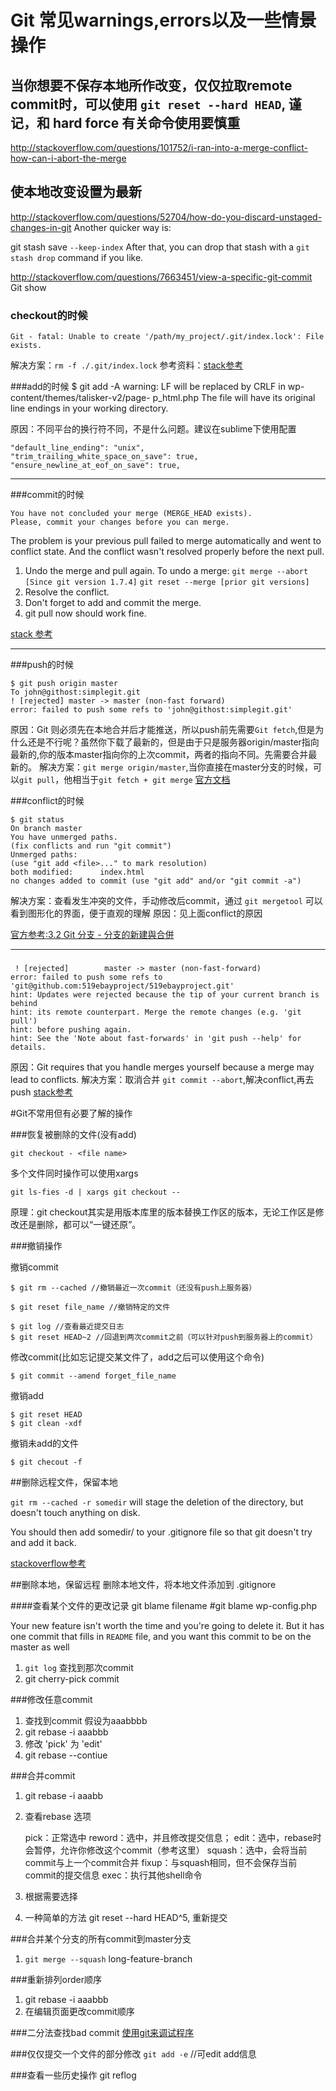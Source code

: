 
# Git 常见warnings,errors以及一些情景操作

## 当你想要不保存本地所作改变，仅仅拉取remote commit时，可以使用 `git reset --hard HEAD`, 谨记，和 hard force 有关命令使用要慎重
http://stackoverflow.com/questions/101752/i-ran-into-a-merge-conflict-how-can-i-abort-the-merge

## 使本地改变设置为最新

http://stackoverflow.com/questions/52704/how-do-you-discard-unstaged-changes-in-git
Another quicker way is:

git stash save `--keep-index`
After that, you can drop that stash with a `git stash drop` command if you like.

http://stackoverflow.com/questions/7663451/view-a-specific-git-commit
Git show <revhash>


### checkout的时候
    Git - fatal: Unable to create '/path/my_project/.git/index.lock': File exists.
解决方案：`rm -f ./.git/index.lock`
参考资料：[stack参考](http://stackoverflow.com/questions/7860751/git-fatal-unable-to-create-path-my-project-git-index-lock-file-exists)

###add的时候
    $ git add -A
    warning: LF will be replaced by CRLF in wp-content/themes/talisker-v2/page-
    p_html.php
    The file will have its original line endings in your working directory.

原因：不同平台的换行符不同，不是什么问题。建议在sublime下使用配置

    "default_line_ending": "unix",  
    "trim_trailing_white_space_on_save": true,
    "ensure_newline_at_eof_on_save": true,
-----
###commit的时候

    You have not concluded your merge (MERGE_HEAD exists).
    Please, commit your changes before you can merge.

The problem is your previous pull failed to merge automatically and went to conflict state. And the conflict wasn't resolved properly before the next pull.

1) Undo the merge and pull again.
To undo a merge:
`git merge --abort [Since git version 1.7.4]`
`git reset --merge [prior git versions]`
2) Resolve the conflict.
3) Don't forget to add and commit the merge.
4) git pull now should work fine.

[stack 参考](http://stackoverflow.com/questions/11646107/you-have-not-concluded-your-merge-merge-head-exists)   

------------

###push的时候

    $ git push origin master
    To john@githost:simplegit.git
    ! [rejected] master -> master (non-fast forward)
    error: failed to push some refs to 'john@githost:simplegit.git'
    

原因：Git 则必须先在本地合并后才能推送，所以push前先需要`Git fetch`,但是为什么还是不行呢？虽然你下载了最新的，但是由于只是服务器origin/master指向最新的,你的版本master指向你的上次commit，两者的指向不同。先需要合并最新的。
解决方案：`git merge origin/master`,当你直接在master分支的时候，可以`git pull`，他相当于`git fetch + git merge`
[官方文档](http://git-scm.com/book/zh-tw/v1/%E5%88%86%E6%95%A3%E5%BC%8F-Git-%E7%82%BA%E5%B0%88%E6%A1%88%E4%BD%9C%E8%B2%A2%E7%8D%BB)


###conflict的时候

    $ git status
    On branch master
    You have unmerged paths.
    (fix conflicts and run "git commit")
    Unmerged paths:
    (use "git add <file>..." to mark resolution)
    both modified:      index.html
    no changes added to commit (use "git add" and/or "git commit -a")
    

解决方案：查看发生冲突的文件，手动修改后commit，通过 `git mergetool` 可以看到图形化的界面，便于直观的理解
原因：见上面conflict的原因

[官方参考:3.2 Git 分支 - 分支的新建與合併](http://git-scm.com/book/zh-tw/v1/Git-%E5%88%86%E6%94%AF-%E5%88%86%E6%94%AF%E7%9A%84%E6%96%B0%E5%BB%BA%E8%88%87%E5%90%88%E4%BD%B5)


----
###

     ! [rejected]        master -> master (non-fast-forward)
    error: failed to push some refs to 'git@github.com:519ebayproject/519ebayproject.git'
    hint: Updates were rejected because the tip of your current branch is behind
    hint: its remote counterpart. Merge the remote changes (e.g. 'git pull')
    hint: before pushing again.
    hint: See the 'Note about fast-forwards' in 'git push --help' for details.

原因：Git requires that you handle merges yourself because a merge may lead to conflicts.
解决方案：取消合并 `git commit --abort`,解决conflict,再去push
[stack参考](http://stackoverflow.com/questions/10298291/cannot-push-to-github-keeps-saying-need-merge)



#Git不常用但有必要了解的操作

###恢复被删除的文件(没有add)

    git checkout - <file name>

多个文件同时操作可以使用xargs

    git ls-fies -d | xargs git checkout --

原理：git checkout其实是用版本库里的版本替换工作区的版本，无论工作区是修改还是删除，都可以“一键还原”。

###撤销操作

撤销commit
    
    $ git rm --cached //撤销最近一次commit（还没有push上服务器）

    $ git reset file_name //撤销特定的文件

    $ git log //查看最近提交日志
    $ git reset HEAD~2 //回退到两次commit之前（可以针对push到服务器上的commit）

修改commit(比如忘记提交某文件了，add之后可以使用这个命令)

    $ git commit --amend forget_file_name

撤销add

    $ git reset HEAD
    $ git clean -xdf

撤销未add的文件

    $ git checout -f

##删除远程文件，保留本地

`git rm --cached -r somedir` will stage the deletion of the directory, but doesn't touch anything on disk.

You should then add somedir/ to your .gitignore file so that git doesn't try and add it back.

[stackoverflow参考](http://stackoverflow.com/questions/3469741/remove-file-from-the-repository-but-keep-it-locally)

##删除本地，保留远程
    删除本地文件，将本地文件添加到 .gitignore

####查看某个文件的更改记录
    git blame filename #git blame wp-config.php

Your new feature isn't worth the time and you're going to delete it. But it has one commit that fills in `README` file, and you want this commit to be on the master as well

1. `git log` 查找到那次commit
2. git cherry-pick commit


###修改任意commit
1. 查找到commit 假设为aaabbbb
2. git rebase -i aaabbb
3. 修改 'pick' 为 'edit'
4. git rebase --contiue

###合并commit
1. git rebase -i aaabb 
2. 查看rebase 选项
    
    pick：正常选中
    reword：选中，并且修改提交信息；
    edit：选中，rebase时会暂停，允许你修改这个commit（参考这里）
    squash：选中，会将当前commit与上一个commit合并
    fixup：与squash相同，但不会保存当前commit的提交信息
    exec：执行其他shell命令
3. 根据需要选择

1. 一种简单的方法 git reset --hard HEAD^5, 重新提交

###合并某个分支的所有commit到master分支
1. `git merge --squash` long-feature-branch

###重新排列order顺序
1. git rebase -i aaabbb
2. 在编辑页面更改commit顺序

###二分法查找bad commit
[使用git来调试程序](https://git-scm.com/book/zh/v2/Git-%E5%B7%A5%E5%85%B7-%E4%BD%BF%E7%94%A8-Git-%E8%B0%83%E8%AF%95)

###仅仅提交一个文件的部分修改
`git add -e` //可edit add信息

###查看一些历史操作
git reflog
